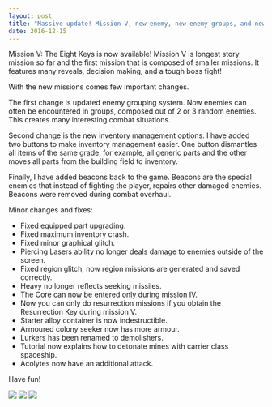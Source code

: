```yaml
---
layout: post
title: "Massive update! Mission V, new enemy, new enemy groups, and new inventory management options!"
date: 2016-12-15
---
```


Mission V: The Eight Keys is now available!
Mission V is longest story mission so far and the first mission that is composed of smaller missions.
It features many reveals, decision making, and a tough boss fight!

With the new missions comes few important changes.

The first change is updated enemy grouping system.
Now enemies can often be encountered in groups, composed out of 2 or 3 random enemies.
This creates many interesting combat situations.

Second change is the new inventory management options. 
I have added two buttons to make inventory management easier.
One button dismantles all items of the same grade, for example, all generic parts and the other moves all parts from the building field to inventory.

Finally, I have added beacons back to the game. 
Beacons are the special enemies that instead of fighting the player, repairs other damaged enemies.
Beacons were removed during combat overhaul.

Minor changes and fixes:

* Fixed equipped part upgrading.
* Fixed maximum inventory crash.
* Fixed minor graphical glitch.
* Piercing Lasers ability no longer deals damage to enemies outside of the screen.
* Fixed region glitch, now region missions are generated and saved correctly.
* Heavy no longer reflects seeking missiles.
* The Core can now be entered only during mission IV.
* Now you can only do resurrection missions if you obtain the Resurrection Key during mission V.
* Starter alloy container is now indestructible.
* Armoured colony seeker now has more armour.
* Lurkers has been renamed to demolishers.
* Tutorial now explains how to detonate mines with carrier class spaceship.
* Acolytes now have an additional attack.

Have fun!

![](http://i.imgur.com/EH8vWFS.png)
![](http://i.imgur.com/YgbQD9R.png)
![](http://i.imgur.com/zy7P62B.png)
